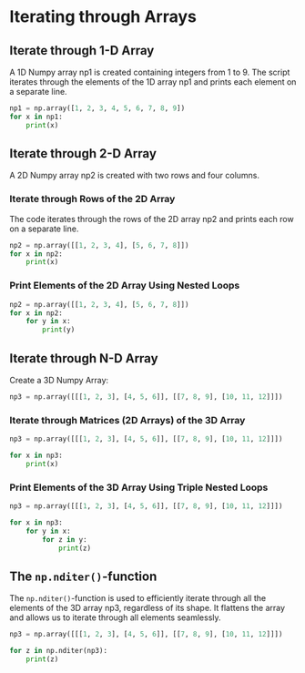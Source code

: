 # Iterating through Arrays

## Iterate through 1-D Array

A 1D Numpy array np1 is created containing integers from 1 to 9. The script iterates through the elements of the 1D
array np1 and prints each element on a separate line.

````python
np1 = np.array([1, 2, 3, 4, 5, 6, 7, 8, 9])
for x in np1:
    print(x)
````

## Iterate through 2-D Array

A 2D Numpy array np2 is created with two rows and four columns.

### Iterate through Rows of the 2D Array

The code iterates through the rows of the 2D array np2
and prints each row on a separate line.

````python
np2 = np.array([[1, 2, 3, 4], [5, 6, 7, 8]])
for x in np2:
    print(x)
````

### Print Elements of the 2D Array Using Nested Loops

````python
np2 = np.array([[1, 2, 3, 4], [5, 6, 7, 8]])
for x in np2:
    for y in x:
        print(y)
````

## Iterate through N-D Array

Create a 3D Numpy Array:

````python
np3 = np.array([[[1, 2, 3], [4, 5, 6]], [[7, 8, 9], [10, 11, 12]]])
````

### Iterate through Matrices (2D Arrays) of the 3D Array

````python
np3 = np.array([[[1, 2, 3], [4, 5, 6]], [[7, 8, 9], [10, 11, 12]]])

for x in np3:
    print(x)
````

### Print Elements of the 3D Array Using Triple Nested Loops

````python
np3 = np.array([[[1, 2, 3], [4, 5, 6]], [[7, 8, 9], [10, 11, 12]]])

for x in np3:
    for y in x:
        for z in y:
            print(z)

````

## The `np.nditer()`-function

The `np.nditer()`-function is used to efficiently iterate through all the elements of the 3D array np3, regardless of
its
shape. It flattens the array and allows us to iterate through all elements seamlessly.

````python
np3 = np.array([[[1, 2, 3], [4, 5, 6]], [[7, 8, 9], [10, 11, 12]]])

for z in np.nditer(np3):
    print(z)
````